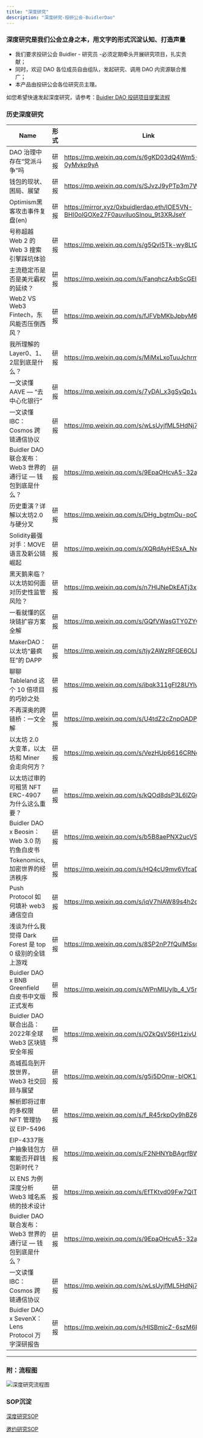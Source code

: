 ```yaml
---
title: "深度研究"
description: "深度研究-投研公会-BuidlerDao"
---
```


### 深度研究是我们公会立身之本，用文字的形式沉淀认知、打造声量

- 我们要求投研公会 Buidler - 研究员 -必须定期牵头开展研究项目，扎实贡献；
- 同时，欢迎 DAO 各位成员自由组队，发起研究、调用 DAO 内资源联合推广；
- 本产品由投研公会各位研究员主理。

如您希望快速发起深度研究，请参考：[Buidler DAO 投研项目提案流程](https://www.notion.so/Buidler-DAO-0f5ae827318648e5a4110118b4b43d82) 

### 历史深度研究

| Name                                      | 形式 | Link                                                                            | 分类               |
| ----------------------------------------- | -- | ------------------------------------------------------------------------------- | ---------------- |
| DAO 治理中存在“党派斗争”吗                          | 研报 | https://mp.weixin.qq.com/s/6gKD03dQ4Wm5-0yMvkp9yA                               | DAO              |
| 钱包的现状、困局、展望                               | 研报 | https://mp.weixin.qq.com/s/SJvzJ9yPTp3m7WUuWHR_1A                               | 钱包               |
| Optimism黑客攻击事件复盘(en)                      | 研报 | https://mirror.xyz/0xbuidlerdao.eth/lOE5VN-BHI0olGOXe27F0auviIuoSlnou_9t3XRJseY | 安全               |
| 号称超越 Web 2 的 Web 3 搜索引擎踩坑体验               | 研报 | https://mp.weixin.qq.com/s/g5Qvl5Tk-wy8LtQ0OSP1yg                               | 搜索               |
| 主流稳定币是否是美元霸权的延续？                          | 研报 | https://mp.weixin.qq.com/s/FanqhczAxbScGEIJs8J2yw                               | 稳定币              |
| Web2 VS Web3 Fintech，东风能否压倒西风？            | 研报 | https://mp.weixin.qq.com/s/fJFVbMKbJpbyM6CKJbCsNA                               | Defi             |
| 我所理解的Layer0、1、2层到底是什么？                    | 研报 | https://mp.weixin.qq.com/s/MiMxLxoTuuJchrmd4tbzHg                               | 协议|L1/L2         |
| 一文读懂AAVE — “去中心化银行”                       | 研报 | https://mp.weixin.qq.com/s/7yDAl_x3gSyQp1u0Yt7oFA                               | Defi             |
| 一文读懂IBC：Cosmos 跨链通信协议                     | 研报 | https://mp.weixin.qq.com/s/wLsUyjfML5HdNj7wCrubBw                               | 跨链               |
| Buidler DAO 联合发布：Web3 世界的通行证 — 钱包到底是什么？   | 研报 | https://mp.weixin.qq.com/s/9EpaOHcvA5-32aIWvcM5eQ                               | 钱包               |
| 历史重演？详解以太坊2.0与硬分叉                         | 研报 | https://mp.weixin.qq.com/s/DHg_bgtmOu-poOHlyUQyaw                               | 协议|L1/L2         |
| Solidity最强对手：MOVE语言及新公链崛起                 | 研报 | https://mp.weixin.qq.com/s/XQRdAyHESxA_Nxdp-pVpQA                               | 协议|L1/L2         |
| 黑天鹅来临？以太坊如何面对历史性监管风险？                     | 研报 | https://mp.weixin.qq.com/s/n7HlJNeDkEATj3xDtn7Kfg                               | 监管               |
| 一看就懂的区块链扩容方案全解                            | 研报 | https://mp.weixin.qq.com/s/GQfVWasGTY0ZYGHzdEaGFQ                               | 协议|L1/L2         |
| MakerDAO：以太坊“最疯狂”的 DAPP                   | 研报 | https://mp.weixin.qq.com/s/tjy2AWzRFGE6OLDrj9Y6kA                               | Defi             |
| 聊聊 Tableland 这个 10 倍项目的巧妙之处               | 研报 | https://mp.weixin.qq.com/s/ibqk311gFI28UYlvg4-qvA                               | Socialfi|DID|SBT |
| 不再深奥的跨链桥：一文全解                             | 研报 | https://mp.weixin.qq.com/s/U4tdZ2cZnpOADPZMJcvvMQ                               | 跨链               |
| 以太坊 2.0 大变革，以太坊和 Miner 会走向何方？             | 研报 | https://mp.weixin.qq.com/s/VezHUp6616CRNdh0i84b4w                               | 协议|L1/L2         |
| 以太坊过审的可租赁 NFT ERC-4907为什么这么重要？            | 研报 | https://mp.weixin.qq.com/s/kQOd8dsP3L6lZGuGnY_8nw                               | NFT              |
| Buidler DAO x Beosin：Web 3.0 防钓鱼白皮书       | 研报 | https://mp.weixin.qq.com/s/b5B8aePNX2ucVSUnnRvtJA                               | 安全               |
| Tokenomics, 加密世界的经济秩序                     | 研报 | https://mp.weixin.qq.com/s/HQ4cU9mv6VfcaD8WZKX3kw                               | Token经济, 治理      |
| Push Protocol 如何填补 web3 通信空白              | 研报 | https://mp.weixin.qq.com/s/iqV7hlAW89s4h2cTKgDl2g                               | Infra 基建, 跨链     |
| 浅谈为什么我觉得 Dark Forest 是 top 0 级别的全链上游戏     | 研报 | https://mp.weixin.qq.com/s/8SP2nP7fQulMSsdgLsqnxw                               | 链游|Gamefi        |
| Buidler DAO x BNB Greenfield 白皮书中文版正式发布   | 研报 | https://mp.weixin.qq.com/s/WPnMIUyIb_4_V5r2vWvvkw                               | 存储 Store         |
| Buidler DAO 联合出品：2022年全球 Web3 区块链安全年报     | 研报 | https://mp.weixin.qq.com/s/OZkQsVS6H1zivUK5qN_8Cw                               | 安全               |
| 高城孤岛到开放世界，Web3 社交回顾与展望                    | 研报 | https://mp.weixin.qq.com/s/g5i5DOnw-blOK1lUMDCraA                               | Socialfi|DID|SBT |
| 解析即将过审的多权限 NFT 管理协议 EIP-5496              | 研报 | https://mp.weixin.qq.com/s/f_R45rkpOy9hBZ6eOp--aw                               | NFT              |
| EIP-4337账户抽象钱包方案能否开辟钱包新时代？                | 研报 | https://mp.weixin.qq.com/s/F2NHNYbBAgrfBW6enYURog                               | 智能合约, 钱包         |
| 以 ENS 为例深度分析 Web3 域名系统的技术设计               | 研报 | https://mp.weixin.qq.com/s/EfTKtvd09Fw7QIThnsYkSw                               | Socialfi|DID|SBT |
| Buidler DAO 联合发布：Web3 世界的通行证 — 钱包到底是什么？   | 研报 | https://mp.weixin.qq.com/s/9EpaOHcvA5-32aIWvcM5eQ                               | 钱包               |
| 一文读懂IBC：Cosmos 跨链通信协议                     | 研报 | https://mp.weixin.qq.com/s/wLsUyjfML5HdNj7wCrubBw                               | 跨链               |
| Buidler DAO x SevenX：Lens Protocol 万字深研报告 | 研报 | https://mp.weixin.qq.com/s/HISBmicZ-6szM6RY4ZWZyw                               | Socialfi|DID|SBT |
---

### 附：流程图

![深度研究流程图](https://cdn.vitae3.me/public-static/103111230102333233.1679293308263.png)

### SOP沉淀

[深度研究SOP](https://www.notion.so/SOP-12a57fda4258452cb9f90018a3feefbc)

[邀约研究SOP](https://www.notion.so/SOP-66934721007942b09a431d85d2fb94b1)
